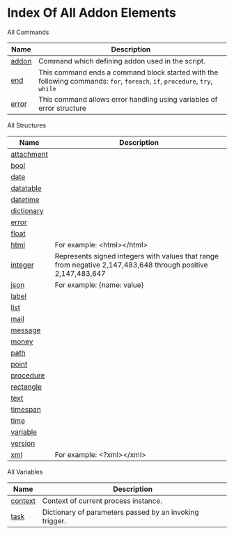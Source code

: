 # Index Of All Addon Elements


 All Commands

| Name | Description |
| ---- | ----------- |
| [addon](G1ANT.Addons/G1ANT.Language/Commands/AddonCommand.md) | Command which defining addon used in the script. |
| [end](https://github.com/G1ANT-Robot/G1ANT.Robot/blob/master/G1ANT.Language/Commands/EndCommand.md) | This command ends a command block started with the following commands: `for`, `foreach`, `if`, `procedure`, `try`, `while` |
| [error](https://github.com/G1ANT-Robot/G1ANT.Robot/blob/master/G1ANT.Language/Commands/ErrorCommand.md) | This command allows error handling using variables of error structure |

 All Structures

| Name | Description |
| ---- | ----------- |
| [attachment](https://github.com/G1ANT-Robot/G1ANT.Robot/blob/master/G1ANT.Language/Structures/AttachmentStructure.md) |  |
| [bool](https://github.com/G1ANT-Robot/G1ANT.Robot/blob/master/G1ANT.Language/Structures/BooleanStructure.md) |  |
| [date](https://github.com/G1ANT-Robot/G1ANT.Robot/blob/master/G1ANT.Language/Structures/DateStructure.md) |  |
| [datatable](https://github.com/G1ANT-Robot/G1ANT.Robot/blob/master/G1ANT.Language/Structures/DataTableStructure.md) |  |
| [datetime](https://github.com/G1ANT-Robot/G1ANT.Robot/blob/master/G1ANT.Language/Structures/DateTimeStructure.md) |  |
| [dictionary](https://github.com/G1ANT-Robot/G1ANT.Robot/blob/master/G1ANT.Language/Structures/DictionaryStructure.md) |  |
| [error](https://github.com/G1ANT-Robot/G1ANT.Robot/blob/master/G1ANT.Language/Structures/ErrorStructure.md) |  |
| [float](https://github.com/G1ANT-Robot/G1ANT.Robot/blob/master/G1ANT.Language/Structures/FloatStructure.md) |  |
| [html](https://github.com/G1ANT-Robot/G1ANT.Robot/blob/master/G1ANT.Language/Structures/HtmlStructure.md) | For example: &lt;html&gt;&lt;/html&gt; |
| [integer](https://github.com/G1ANT-Robot/G1ANT.Robot/blob/master/G1ANT.Language/Structures/IntegerStructure.md) | Represents signed integers with values that range from negative 2,147,483,648 through positive 2,147,483,647 |
| [json](https://github.com/G1ANT-Robot/G1ANT.Robot/blob/master/G1ANT.Language/Structures/JsonStructure.md) | For example: {name: value} |
| [label](https://github.com/G1ANT-Robot/G1ANT.Robot/blob/master/G1ANT.Language/Structures/LabelStructure.md) |  |
| [list](https://github.com/G1ANT-Robot/G1ANT.Robot/blob/master/G1ANT.Language/Structures/ListStructure.md) |  |
| [mail](https://github.com/G1ANT-Robot/G1ANT.Robot/blob/master/G1ANT.Language/Structures/MailStructure.md) |  |
| [message](https://github.com/G1ANT-Robot/G1ANT.Robot/blob/master/G1ANT.Language/Structures/MessageStructure.md) |  |
| [money](https://github.com/G1ANT-Robot/G1ANT.Robot/blob/master/G1ANT.Language/Structures/MoneyStructure.md) |  |
| [path](https://github.com/G1ANT-Robot/G1ANT.Robot/blob/master/G1ANT.Language/Structures/PathStructure.md) |  |
| [point](https://github.com/G1ANT-Robot/G1ANT.Robot/blob/master/G1ANT.Language/Structures/PointStructure.md) |  |
| [procedure](https://github.com/G1ANT-Robot/G1ANT.Robot/blob/master/G1ANT.Language/Structures/ProcedureStructure.md) |  |
| [rectangle](https://github.com/G1ANT-Robot/G1ANT.Robot/blob/master/G1ANT.Language/Structures/RectangleStructure.md) |  |
| [text](https://github.com/G1ANT-Robot/G1ANT.Robot/blob/master/G1ANT.Language/Structures/TextStructure.md) |  |
| [timespan](https://github.com/G1ANT-Robot/G1ANT.Robot/blob/master/G1ANT.Language/Structures/TimeSpanStructure.md) |  |
| [time](https://github.com/G1ANT-Robot/G1ANT.Robot/blob/master/G1ANT.Language/Structures/TimeStructure.md) |  |
| [variable](https://github.com/G1ANT-Robot/G1ANT.Robot/blob/master/G1ANT.Language/Structures/VariableStructure.md) |  |
| [version](https://github.com/G1ANT-Robot/G1ANT.Robot/blob/master/G1ANT.Language/Structures/VersionStructure.md) |  |
| [xml](https://github.com/G1ANT-Robot/G1ANT.Robot/blob/master/G1ANT.Language/Structures/XmlStructure.md) | For example: &lt;?xml&gt;&lt;/xml&gt; |

 All Variables

| Name | Description |
| ---- | ----------- |
| [context](https://github.com/G1ANT-Robot/G1ANT.Robot/blob/master/G1ANT.Language/Variables/TriggerVariableManager.md) | Context of current process instance. |
| [task](https://github.com/G1ANT-Robot/G1ANT.Robot/blob/master/G1ANT.Language/Variables/TaskVariable.md) | Dictionary of parameters passed by an invoking trigger. |

